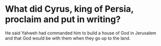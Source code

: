# What did Cyrus, king of Persia, proclaim and put in writing?

He said Yahweh had commanded him to build a house of God in Jerusalem and that God would be with them when they go up to the land.
